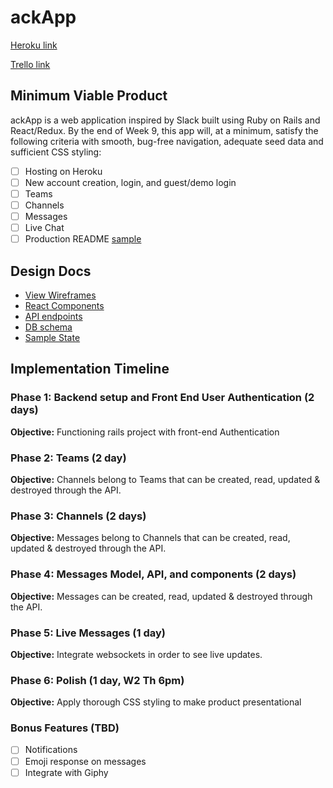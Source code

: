 # ackApp

[Heroku link][heroku]

[Trello link][trello]

[heroku]: https://ack-app.herokuapp.com/#/
[trello]: https://trello.com/b/xbvIPYRZ/ackapp

## Minimum Viable Product

ackApp is a web application inspired by Slack built using Ruby on Rails
and React/Redux.  By the end of Week 9, this app will, at a minimum, satisfy the
following criteria with smooth, bug-free navigation, adequate seed data and
sufficient CSS styling:

- [ ] Hosting on Heroku
- [ ] New account creation, login, and guest/demo login
- [ ] Teams
- [ ] Channels
- [ ] Messages
- [ ] Live Chat
- [ ] Production README [sample](docs/production_readme.md)

## Design Docs
* [View Wireframes][wireframes]
* [React Components][components]
* [API endpoints][api-endpoints]
* [DB schema][schema]
* [Sample State][sample-state]

[wireframes]: wireframes
[components]: component-hierarchy.md
[sample-state]: sample-state.md
[api-endpoints]: api-endpoints.md
[schema]: schema.md

## Implementation Timeline

### Phase 1: Backend setup and Front End User Authentication (2 days)

**Objective:** Functioning rails project with front-end Authentication

### Phase 2: Teams (2 day)

**Objective:** Channels belong to Teams that can be created, read, updated & destroyed through the API.

### Phase 3: Channels (2 days)

**Objective:** Messages belong to Channels that can be created, read, updated & destroyed through the API.

### Phase 4: Messages Model, API, and components (2 days)

**Objective:**  Messages can be created, read, updated & destroyed through the API.

### Phase 5: Live Messages (1 day)

**Objective:** Integrate websockets in order to see live updates.

### Phase 6: Polish (1 day, W2 Th 6pm)

**Objective:** Apply thorough CSS styling to make product presentational

### Bonus Features (TBD)
- [ ] Notifications
- [ ] Emoji response on messages
- [ ] Integrate with Giphy
